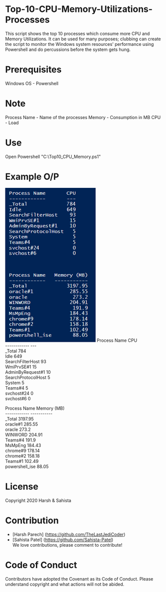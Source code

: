 # Top-10-CPU-Memory-Utilizations-Processes

This script shows the top 10 processes which consume more CPU and Memory Utilizations. It can be used for many purposes; clubbing can create the script to monitor the Windows system resources' performance using Powershell and do percussions before the system gets hung.

# Prerequisites

Windows OS - Powershell

# Note
  
Process Name - Name of the processes
Memory - Consumption in MB
CPU - Load

# Use

Open Powershell
"C:\Top10_CPU_Memory.ps1"

# Example O/P
![alt text](https://github.com/Sahista-Patel/Top-10-CPU-Memory-Utilizations-Processes/blob/Powershell/cpu_memory.PNG)
Process Name       CPU<br>
------------       ---<br>
_Total             784<br>
Idle               649<br>
SearchFilterHost    93<br>
WmiPrvSE#1          15<br>
AdminByRequest#1    10<br>
SearchProtocolHost   5<br>
System               5<br>
Teams#4              5<br>
svchost#24           0<br>
svchost#6            0<br>



Process Name      Memory (MB)<br>
------------      -----------<br>
_Total             3197.95<br>
oracle#1            285.55<br>
oracle               273.2<br>
WINWORD             204.91<br>
Teams#4              191.9<br>
MsMpEng             184.43<br>
chrome#9            178.14<br>
chrome#2            158.18<br>
Teams#1             102.49<br>
powershell_ise       88.05<br>


# License

Copyright 2020 Harsh & Sahista

# Contribution

* [Harsh Parech] (https://github.com/TheLastJediCoder)
* [Sahista Patel] (https://github.com/Sahista-Patel)<br>
We love contributions, please comment to contribute!

# Code of Conduct

Contributors have adopted the Covenant as its Code of Conduct. Please understand copyright and what actions will not be abided.
